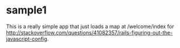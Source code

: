 # sample1

This is a really simple app that just loads a map at /welcome/index
for http://stackoverflow.com/questions/41082357/rails-figuring-out-the-javascript-config.
